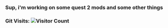 ### Sup, i'm working on some quest 2 mods and some other things

### Git Visits: ![Visitor Count](https://profile-counter.glitch.me/whitecodec/count.svg)
